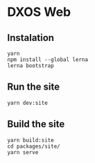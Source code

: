 # DXOS Web

## Instalation

```
yarn
npm install --global lerna
lerna bootstrap
```

## Run the site

```
yarn dev:site
```

## Build the site

```
yarn build:site
cd packages/site/
yarn serve
```